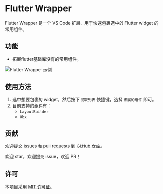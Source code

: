 # Flutter Wrapper

Flutter Wrapper 是一个 VS Code 扩展，用于快速包裹选中的 Flutter widget 的常用组件。

## 功能

- 拓展flutter基础库没有的常用组件。

![Flutter Wrapper 示例](https://github.com/ke112/vscode_plugins/main/images/hit_image.jpg)

## 使用方法

1. 选中想要包裹的 widget，然后按下 `提取列表` 快捷键，选择 `拓展的组件` 即可。
2. 目前支持的组件有：
    - `LayoutBuilder`
    - `Obx`

## 贡献

欢迎提交 issues 和 pull requests 到 [GitHub 仓库](https://github.com/ke112/vscode_plugins)。

欢迎 star，欢迎提交 issue，欢迎 PR！

## 许可

本项目采用 [MIT 许可证](LICENSE)。
